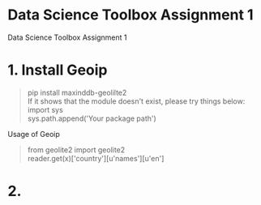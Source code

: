 Data Science Toolbox Assignment 1
===
Data Science Toolbox Assignment 1
# 1. Install Geoip
> pip install maxinddb-geolilte2<br> 
If it shows that the module doesn't exist, please try things below:<br> 
> import sys<br> 
> sys.path.append('Your package path')


Usage of Geoip
> from geolite2 import geolite2 <br>
> reader.get(x)['country'][u'names'][u'en']
# 2. 
